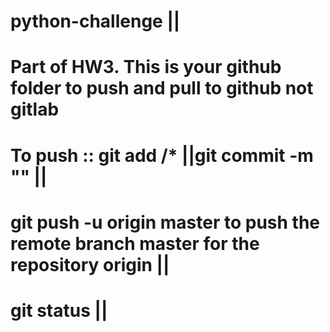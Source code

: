 # python-challenge || 
# Part of HW3. This is your github folder to push and pull to github not gitlab 
# To push :: git add <folder>/* ||git commit -m "<Message>" || 
# git push -u origin master to push the remote branch master for the repository origin ||
# git status ||

